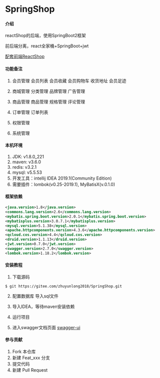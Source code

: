 # SpringShop

#### 介绍
reactShop的后端，使用SpringBoot2框架

前后端分离，react全家桶+SpringBoot+jwt

[配套前端ReactShop](https://gitee.com/zhuyunlong2018/ReactShop)

#### 功能备注
1. 会员管理
会员列表
会员收藏
会员购物车
收货地址
会员足迹

2. 商城管理
分类管理
品牌管理
广告管理


3. 商品管理
商品管理
规格管理
评论管理

4. 订单管理
订单列表

5. 权限管理

6. 系统管理

#### 本机环境

1. JDK: v1.8.0_221
2. maven: v3.6.0
3. redis: v3.2.1
4. mysql: v5.5.53
5. 开发工具：intellij IDEA 2019.1(Community Edition)
6. 需要插件：lombok(v0.25-2019.1), MyBatisX(v.0.1.0)

#### 框架依赖

```xml
<java.version>1.8</java.version>
<commons.lang.version>2.6</commons.lang.version>
<mybatis.spring.boot.version>2.0.1</mybatis.spring.boot.version>
<mybatisplus.version>3.0.7.1</mybatisplus.version>
<mysql.version>5.1.38</mysql.version>
<apache.httpcomponents.version>4.3.6</apache.httpcomponents.version>
<qcloud.cos.version>4.4</qcloud.cos.version>
<druid.version>1.1.13</druid.version>
<jwt.version>0.7.0</jwt.version>
<swagger.version>2.7.0</swagger.version>
<lombok.version>1.18.2</lombok.version>
```

#### 安装教程
1. 下载源码
```shell
$ git https://gitee.com/zhuyunlong2018/SpringShop.git

```
2. 配置数据库
导入sql文件

3. 导入IDEA，等待maven安装依赖

4. 运行项目

5. 进入swagger文档页面
[swagger-ui](http://localhost:8083/swagger-ui.html)

#### 参与贡献

1. Fork 本仓库
2. 新建 Feat_xxx 分支
3. 提交代码
4. 新建 Pull Request
